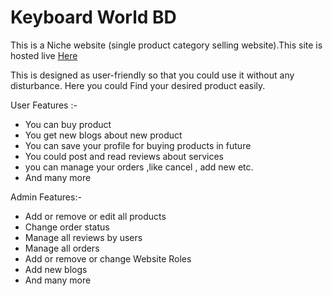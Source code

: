 <h1>Keyboard World BD</h1>

This is a Niche website (single product category selling website).This site is hosted live <a href='https://keyboard-world-bd.netlify.app'> Here</a>

<p>This is designed as user-friendly so that you could use it without any disturbance. Here you could Find your desired product easily.</p>

User Features :-

<ul>
<li>You can buy product</li>
<li>You get new blogs about new product</li>
<li>You can save your profile for buying products in future</li>
<li>You could post and read reviews about services</li>
<li>you can manage your orders ,like cancel , add new etc.</li>
<li>And many more</li>
</ul>

Admin Features:-

<ul>
<li>Add or remove or edit all products</li>
<li>Change order status </li>
<li>Manage all reviews by users</li>
<li>Manage all orders</li>
<li>Add or remove or change Website Roles</li>
<li>Add new blogs</li>
<li>And many more</li>
</ul>
